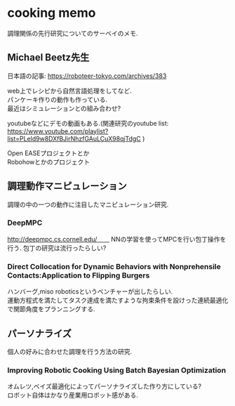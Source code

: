 # cooking memo
調理関係の先行研究についてのサーベイのメモ.  

## Michael Beetz先生
日本語の記事: https://roboteer-tokyo.com/archives/383  

web上でレシピから自然言語処理をしてなど.  
パンケーキ作りの動作も作っている.  
最近はシミュレーションとの組み合わせ?  

youtubeなどにデモの動画もある.(関連研究のyoutube list:
https://www.youtube.com/playlist?list=PLeld9w8DXfBJirNhzfGAuLCuX98qjTdgC
)  

Open EASEプロジェクトとか  
Robohowとかのプロジェクト  

## 調理動作マニピュレーション
調理の中の一つの動作に注目したマニピュレーション研究.

### DeepMPC
http://deepmpc.cs.cornell.edu/　　
NNの学習を使ってMPCを行い包丁操作を行う.
包丁の研究は流行ったらしい?  

### Direct Collocation for Dynamic Behaviors with Nonprehensile Contacts:Application to Flipping Burgers
ハンバーグ,miso roboticsというベンチャーが出したらしい.  
運動方程式を満たしてタスク達成を満たすような拘束条件を設けった連続最適化で関節角度をプランニングする.

## パーソナライズ
個人の好みに合わせた調理を行う方法の研究.

### Improving Robotic Cooking Using Batch Bayesian Optimization
オムレツ,ベイズ最適化によってパーソナライズした作り方にしている?  
ロボット自体はかなり産業用ロボット感がある.  
